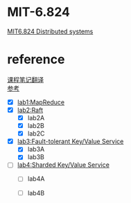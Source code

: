 #	MIT-6.824
[MIT6.824 Distributed systems](https://pdos.csail.mit.edu/6.824/schedule.html "DS")  

#	reference
[课程笔记翻译](https://github.com/feixiao/Distributed-Systems)  
[参考](https://github.com/chaozh/MIT-6.824)  
- [x] [lab1:MapReduce](https://pdos.csail.mit.edu/6.824/labs/lab-1.html)  
- [x] [lab2:Raft](https://pdos.csail.mit.edu/6.824/labs/lab-raft.html)  
	- [x] lab2A  
	- [x] lab2B  
	- [x] lab2C  
- [x] [lab3:Fault-tolerant Key/Value Service](https://pdos.csail.mit.edu/6.824/labs/lab-kvraft.html)  
	- [x] lab3A  
	- [x] lab3B  
- [ ] [lab4:Sharded Key/Value Service](https://pdos.csail.mit.edu/6.824/labs/lab-shard.html)  
	- [ ] lab4A  
	- [ ] lab4B  

